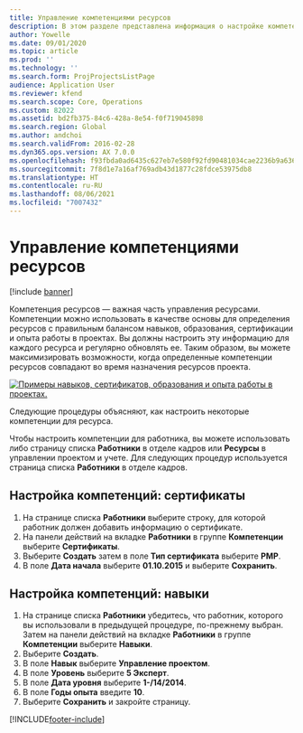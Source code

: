 ```yaml
---
title: Управление компетенциями ресурсов
description: В этом разделе представлена информация о настройке компетенций для ресурсов проекта.
author: Yowelle
ms.date: 09/01/2020
ms.topic: article
ms.prod: ''
ms.technology: ''
ms.search.form: ProjProjectsListPage
audience: Application User
ms.reviewer: kfend
ms.search.scope: Core, Operations
ms.custom: 82022
ms.assetid: bd2fb375-84c6-428a-8e54-f0f719045898
ms.search.region: Global
ms.author: andchoi
ms.search.validFrom: 2016-02-28
ms.dyn365.ops.version: AX 7.0.0
ms.openlocfilehash: f93fbda0ad6435c627eb7e580f92fd90481034cae2236b9a636195883470ca5c
ms.sourcegitcommit: 7f8d1e7a16af769adb43d1877c28fdce53975db8
ms.translationtype: HT
ms.contentlocale: ru-RU
ms.lasthandoff: 08/06/2021
ms.locfileid: "7007432"
---
```

# <a name="manage-resource-competencies"></a>Управление компетенциями ресурсов

[!include [banner](../includes/banner.md)]

Компетенция ресурсов — важная часть управления ресурсами. Компетенции можно использовать в качестве основы для определения ресурсов с правильным балансом навыков, образования, сертификации и опыта работы в проектах. Вы должны настроить эту информацию для каждого ресурса и регулярно обновлять ее. Таким образом, вы можете максимизировать возможности, когда определенные компетенции ресурсов совпадают во время назначения ресурсов проекта.

[![Примеры навыков, сертификатов, образования и опыта работы в проектах.](./media/projectresourcing06-1024x383.jpg)](./media/projectresourcing06.jpg)

Следующие процедуры объясняют, как настроить некоторые компетенции для ресурса.

Чтобы настроить компетенции для работника, вы можете использовать либо страницу списка **Работники** в отделе кадров или **Ресурсы** в управлении проектом и учете. Для следующих процедур используется страница списка **Работники** в отделе кадров.

## <a name="set-up-competencies-certificates"></a>Настройка компетенций: сертификаты

1. На странице списка **Работники** выберите строку, для которой работник должен добавить информацию о сертификате.
2. На панели действий на вкладке **Работники** в группе **Компетенции** выберите **Сертификаты**.
3. Выберите **Создать** затем в поле **Тип сертификата** выберите **PMP**.
4. В поле **Дата начала** выберите **01.10.2015** и выберите **Сохранить**.

## <a name="set-up-competencies-skills"></a>Настройка компетенций: навыки

1. На странице списка **Работники** убедитесь, что работник, которого вы использовали в предыдущей процедуре, по-прежнему выбран. Затем на панели действий на вкладке **Работники** в группе **Компетенции** выберите **Навыки**.
2. Выберите **Создать**.
3. В поле **Навык** выберите **Управление проектом**.
4. В поле **Уровень** выберите **5 Эксперт**.
5. В поле **Дата уровня** выберите **1-/14/2014**.
6. В поле **Годы опыта** введите **10**.
7. Выберите **Сохранить** и закройте страницу.


[!INCLUDE[footer-include](../includes/footer-banner.md)]